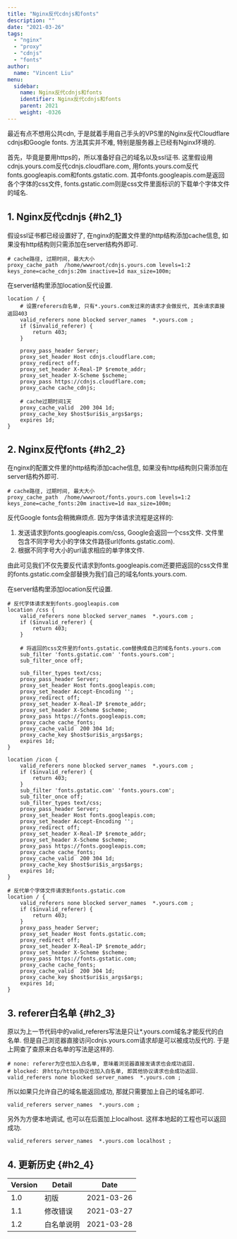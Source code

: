 ```yaml
---
title: "Nginx反代cdnjs和fonts"
description: ""
date: "2021-03-26"
tags:
  - "nginx"
  - "proxy"
  - "cdnjs"
  - "fonts"
author:
  name: "Vincent Liu"
menu:
  sidebar:
    name: Nginx反代cdnjs和fonts
    identifier: Nginx反代cdnjs和fonts
    parent: 2021
    weight: -0326
---
```


最近有点不想用公共cdn, 于是就着手用自己手头的VPS里的Nginx反代Cloudflare cdnjs和Google fonts. 方法其实并不难, 特别是服务器上已经有Nginx环境的.
<!--more-->

首先，毕竟是要用https的，所以准备好自己的域名以及ssl证书. 这里假设用cdnjs.yours.com反代cdnjs.cloudflare.com, 用fonts.yours.com反代fonts.googleapis.com和fonts.gstatic.com. 其中fonts.googleapis.com是返回各个字体的css文件, fonts.gstatic.com则是css文件里面标识的下载单个字体文件的域名.

## 1. Nginx反代cdnjs {#h2_1}

假设ssl证书都已经设置好了, 在nginx的配置文件里的http结构添加cache信息, 如果没有http结构则只需添加在server结构外即可.

```nginx
# cache路径, 过期时间, 最大大小
proxy_cache_path  /home/wwwroot/cdnjs.yours.com levels=1:2 keys_zone=cache_cdnjs:20m inactive=1d max_size=100m;
```

在server结构里添加location反代设置.

```nginx
location / {
    # 设置referers白名单, 只有*.yours.com发过来的请求才会做反代, 其余请求直接返回403
    valid_referers none blocked server_names  *.yours.com ;
    if ($invalid_referer) {
        return 403;
    }

    proxy_pass_header Server;
    proxy_set_header Host cdnjs.cloudflare.com;
    proxy_redirect off;
    proxy_set_header X-Real-IP $remote_addr;
    proxy_set_header X-Scheme $scheme;
    proxy_pass https://cdnjs.cloudflare.com;
    proxy_cache cache_cdnjs;

    # cache过期时间1天
    proxy_cache_valid  200 304 1d;
    proxy_cache_key $host$uri$is_args$args;
    expires 1d;
}
```

## 2. Nginx反代fonts {#h2_2}

在nginx的配置文件里的http结构添加cache信息, 如果没有http结构则只需添加在server结构外即可.

```nginx
# cache路径, 过期时间, 最大大小
proxy_cache_path  /home/wwwroot/fonts.yours.com levels=1:2 keys_zone=cache_fonts:20m inactive=1d max_size=100m;
```

反代Google fonts会稍微麻烦点. 因为字体请求流程是这样的:

1. 发送请求到fonts.googleapis.com/css, Google会返回一个css文件. 文件里包含不同字号大小的字体文件路径url(fonts.gstatic.com).
2. 根据不同字号大小的url请求相应的单字体文件.

由此可见我们不仅先要反代请求到fonts.googleapis.com还要把返回的css文件里的fonts.gstatic.com全部替换为我们自己的域名fonts.yours.com.

在server结构里添加location反代设置.

```nginx
# 反代字体请求发到fonts.googleapis.com
location /css {
    valid_referers none blocked server_names  *.yours.com ;
    if ($invalid_referer) {
        return 403;
    }

    # 将返回的css文件里的fonts.gstatic.com替换成自己的域名fonts.yours.com
    sub_filter 'fonts.gstatic.com' 'fonts.yours.com';
    sub_filter_once off;

    sub_filter_types text/css;
    proxy_pass_header Server;
    proxy_set_header Host fonts.googleapis.com;
    proxy_set_header Accept-Encoding '';
    proxy_redirect off;
    proxy_set_header X-Real-IP $remote_addr;
    proxy_set_header X-Scheme $scheme;
    proxy_pass https://fonts.googleapis.com;
    proxy_cache cache_fonts;
    proxy_cache_valid  200 304 1d;
    proxy_cache_key $host$uri$is_args$args;
    expires 1d;
}

location /icon {
    valid_referers none blocked server_names  *.yours.com ;
    if ($invalid_referer) {
        return 403;
    }
    sub_filter 'fonts.gstatic.com' 'fonts.yours.com';
    sub_filter_once off;
    sub_filter_types text/css;
    proxy_pass_header Server;
    proxy_set_header Host fonts.googleapis.com;
    proxy_set_header Accept-Encoding '';
    proxy_redirect off;
    proxy_set_header X-Real-IP $remote_addr;
    proxy_set_header X-Scheme $scheme;
    proxy_pass https://fonts.googleapis.com;
    proxy_cache cache_fonts;
    proxy_cache_valid  200 304 1d;
    proxy_cache_key $host$uri$is_args$args;
    expires 1d;
}

# 反代单个字体文件请求到fonts.gstatic.com
location / {
    valid_referers none blocked server_names  *.yours.com ;
    if ($invalid_referer) {
        return 403;
    }
    proxy_pass_header Server;
    proxy_set_header Host fonts.gstatic.com;
    proxy_redirect off;
    proxy_set_header X-Real-IP $remote_addr;
    proxy_set_header X-Scheme $scheme;
    proxy_pass https://fonts.gstatic.com;
    proxy_cache cache_fonts;
    proxy_cache_valid  200 304 1d;
    proxy_cache_key $host$uri$is_args$args;
    expires 1d;
}
```

## 3. referer白名单 {#h2_3}

原以为上一节代码中的valid_referers写法是只让*.yours.com域名才能反代的白名单. 但是自己浏览器直接访问cdnjs.yours.com请求却是可以被成功反代的. 于是上网查了查原来白名单的写法是这样的.

```nginx
# none: referer为空也加入白名单, 意味着浏览器直接发请求也会成功返回.
# blocked: 非http/https协议也加入白名单, 即其他协议请求也会成功返回.
valid_referers none blocked server_names  *.yours.com ;
```

所以如果只允许自己的域名能返回成功, 那就只需要加上自己的域名即可.

```nginx
valid_referers server_names  *.yours.com ;
```

另外为方便本地调试, 也可以在后面加上localhost. 这样本地起的工程也可以返回成功.

```nginx
valid_referers server_names  *.yours.com localhost ;
```

## 4. 更新历史 {#h2_4}

| Version | Detail | Date |
| ---- | ---- | ---- |
| 1.0 | 初版 | 2021-03-26 |
| 1.1 | 修改错误 | 2021-03-27 |
| 1.2 | 白名单说明 | 2021-03-28 |
